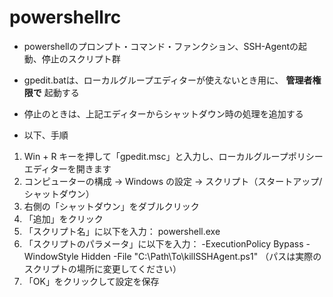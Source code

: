 # powershellrc

- powershellのプロンプト・コマンド・ファンクション、SSH-Agentの起動、停止のスクリプト群
- gpedit.batは、ローカルグループエディターが使えないとき用に、 **管理者権限で** 起動する
- 停止のときは、上記エディターからシャットダウン時の処理を追加する

- 以下、手順

1. Win + R キーを押して「gpedit.msc」と入力し、ローカルグループポリシーエディターを開きます
2. コンピューターの構成 → Windows の設定 → スクリプト（スタートアップ/シャットダウン）
3. 右側の「シャットダウン」をダブルクリック
4. 「追加」をクリック
5. 「スクリプト名」に以下を入力：
   powershell.exe
6. 「スクリプトのパラメータ」に以下を入力：
   -ExecutionPolicy Bypass -WindowStyle Hidden -File "C:\Path\To\killSSHAgent.ps1"
   （パスは実際のスクリプトの場所に変更してください）
7. 「OK」をクリックして設定を保存
